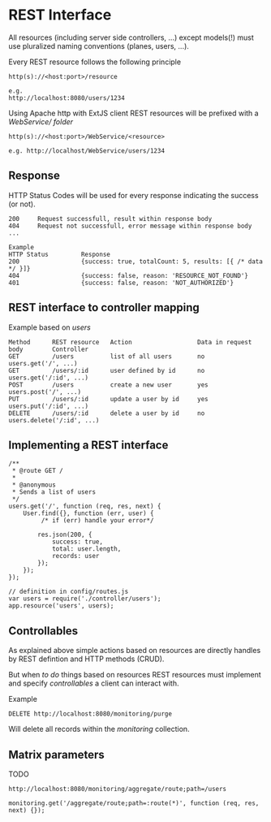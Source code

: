 # REST Interface

All resources (including server side controllers, ...) except models(!) must use pluralized naming conventions (planes, users, ...).

Every REST resource follows the following principle

    http(s)://<host:port>/resource

    e.g.
    http://localhost:8080/users/1234

Using Apache http with ExtJS client REST resources will be prefixed with a *WebService/ folder*

    http(s)://<host:port>/WebService/<resource>

    e.g. http://localhost/WebService/users/1234

## Response

HTTP Status Codes will be used for every response indicating the success (or not).

    200     Request successfull, result within response body
    404     Request not successfull, error message within response body
    ...

    Example
    HTTP Status         Response
    200                 {success: true, totalCount: 5, results: [{ /* data */ }]}
    404                 {success: false, reason: 'RESOURCE_NOT_FOUND'}
    401                 {success: false, reason: 'NOT_AUTHORIZED'}

## REST interface to controller mapping

Example based on *users*

    Method      REST resource   Action                  Data in request body        Controller
    GET         /users          list of all users       no                          users.get('/', ...)
    GET         /users/:id      user defined by id      no                          users.get('/:id', ...)
    POST        /users          create a new user       yes                         users.post('/', ...)
    PUT         /users/:id      update a user by id     yes                         users.put('/:id', ...)
    DELETE      /users/:id      delete a user by id     no                          users.delete('/:id', ...)

## Implementing a REST interface

    /**
     * @route GET /
     *
     * @anonymous
     * Sends a list of users
     */
    users.get('/', function (req, res, next) {
        User.find({}, function (err, user) {
             /* if (err) handle your error*/

            res.json(200, {
                success: true,
                total: user.length,
                records: user
            });
        });
    });

    // definition in config/routes.js
    var users = require('./controller/users');
    app.resource('users', users);

## Controllables

As explained above simple actions based on resources are directly handles by REST defintion and HTTP methods (CRUD).

But when *to do* things based on resources REST resources must implement and specify _controllables_ a client can interact with.

Example

    DELETE http://localhost:8080/monitoring/purge

Will delete all records within the _monitoring_ collection.

## Matrix parameters

TODO

    http://localhost:8080/monitoring/aggregate/route;path=/users

    monitoring.get('/aggregate/route;path=:route(*)', function (req, res, next) {});